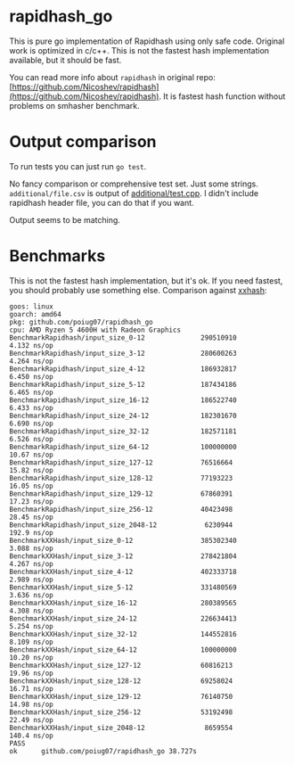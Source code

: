 # rapidhash_go

This is pure go implementation of Rapidhash using only safe code. Original work is optimized in c/c++. This is not the fastest hash implementation available, but it should be fast.

You can read more info about `rapidhash` in original repo: [https://github.com/Nicoshev/rapidhash](https://github.com/Nicoshev/rapidhash). It is fastest hash function without problems on smhasher benchmark.

# Output comparison

To run tests you can just run `go test`.

No fancy comparison or comprehensive test set. Just some strings.
`additional/file.csv` is output of [additional/test.cpp](additional/test.cpp). I didn't include rapidhash header file, you can do that if you want.

Output seems to be matching.

# Benchmarks

This is not the fastest hash implementation, but it's ok. If you need fastest, you should probably use something else. Comparison against [xxhash](https://github.com/cespare/xxhash):
```
goos: linux
goarch: amd64
pkg: github.com/poiug07/rapidhash_go
cpu: AMD Ryzen 5 4600H with Radeon Graphics
BenchmarkRapidhash/input_size_0-12              290510910                4.132 ns/op
BenchmarkRapidhash/input_size_3-12              280600263                4.264 ns/op
BenchmarkRapidhash/input_size_4-12              186932817                6.450 ns/op
BenchmarkRapidhash/input_size_5-12              187434186                6.465 ns/op
BenchmarkRapidhash/input_size_16-12             186522740                6.433 ns/op
BenchmarkRapidhash/input_size_24-12             182301670                6.690 ns/op
BenchmarkRapidhash/input_size_32-12             182571181                6.526 ns/op
BenchmarkRapidhash/input_size_64-12             100000000               10.67 ns/op
BenchmarkRapidhash/input_size_127-12            76516664                15.82 ns/op
BenchmarkRapidhash/input_size_128-12            77193223                16.05 ns/op
BenchmarkRapidhash/input_size_129-12            67860391                17.23 ns/op
BenchmarkRapidhash/input_size_256-12            40423498                28.45 ns/op
BenchmarkRapidhash/input_size_2048-12            6230944               192.9 ns/op
BenchmarkXXHash/input_size_0-12                 385302340                3.088 ns/op
BenchmarkXXHash/input_size_3-12                 278421804                4.267 ns/op
BenchmarkXXHash/input_size_4-12                 402333718                2.989 ns/op
BenchmarkXXHash/input_size_5-12                 331480569                3.636 ns/op
BenchmarkXXHash/input_size_16-12                280389565                4.308 ns/op
BenchmarkXXHash/input_size_24-12                226634413                5.254 ns/op
BenchmarkXXHash/input_size_32-12                144552816                8.109 ns/op
BenchmarkXXHash/input_size_64-12                100000000               10.20 ns/op
BenchmarkXXHash/input_size_127-12               60816213                19.96 ns/op
BenchmarkXXHash/input_size_128-12               69258024                16.71 ns/op
BenchmarkXXHash/input_size_129-12               76140750                14.98 ns/op
BenchmarkXXHash/input_size_256-12               53192498                22.49 ns/op
BenchmarkXXHash/input_size_2048-12               8659554               140.4 ns/op
PASS
ok      github.com/poiug07/rapidhash_go 38.727s
```

